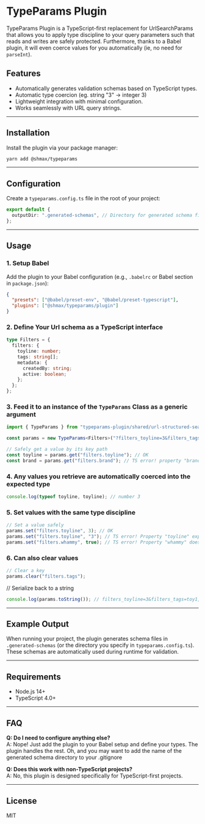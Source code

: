 
# TypeParams Plugin

TypeParams Plugin is a TypeScript-first replacement for UrlSearchParams that allows you to apply type discipline to your query parameters such that reads and writes are safely protected. Furthermore, thanks to a Babel plugin, it will even coerce values for you automatically (ie, no need for `parseInt`).

## Features

- Automatically generates validation schemas based on TypeScript types.
- Automatic type coercion (eg. string "3" -> integer 3)
- Lightweight integration with minimal configuration.
- Works seamlessly with URL query strings.

---

## Installation

Install the plugin via your package manager:

```bash
yarn add @shmax/typeparams
```

---

## Configuration

Create a `typeparams.config.ts` file in the root of your project:

```ts
export default {
  outputDir: ".generated-schemas", // Directory for generated schema files
};
```

---

## Usage

### 1. Setup Babel

Add the plugin to your Babel configuration (e.g., `.babelrc` or Babel section in `package.json`):

```json
{
  "presets": ["@babel/preset-env", "@babel/preset-typescript"],
  "plugins": ["@shmax/typeparams/plugin"]
}
```

### 2. Define Your Url schema as a TypeScript interface

```ts
type Filters = {
  filters: {
    toyline: number;
    tags: string[];
    metadata: {
      createdBy: string;
      active: boolean;
    };
  };
};
```

### 3. Feed it to an instance of the `TypeParams` Class as a generic argument

```ts
import { TypeParams } from "typeparams-plugin/shared/url-structured-search-params";

const params = new TypeParams<Filters>("?filters_toyline=3&filters_tags=toy1,toy2");

// Safely get a value by its key path
const toyline = params.get("filters.toyline"); // OK
const brand = params.get("filters.brand"); // TS error! property "brand" doesn't exist on "filters"' 

```
### 4. Any values you retrieve are automatically coerced into the expected type

```ts
console.log(typeof toyline, toyline); // number 3
```

### 5. Set values with the same type discipline
```ts
// Set a value safely
params.set("filters.toyline", 3); // OK
params.set("filters.toyline", "3"); // TS error! Property "toyline" expects a number
params.set("filters.whammy", true); // TS error! Property "whammy" doesn't exist
```

### 6. Can also clear values
```ts
// Clear a key
params.clear("filters.tags");
```

// Serialize back to a string
```ts
console.log(params.toString()); // filters_toyline=3&filters_tags=toy1,toy2
```
---

## Example Output

When running your project, the plugin generates schema files in `.generated-schemas` (or the directory you specify in `typeparams.config.ts`). These schemas are automatically used during runtime for validation.

---

## Requirements

- Node.js 14+ 
- TypeScript 4.0+

---

## FAQ

**Q: Do I need to configure anything else?**  
A: Nope! Just add the plugin to your Babel setup and define your types. The plugin handles the rest. Oh, and you may want to add the name of the generated schema directory to your .gitignore

**Q: Does this work with non-TypeScript projects?**  
A: No, this plugin is designed specifically for TypeScript-first projects.

---

## License

MIT
